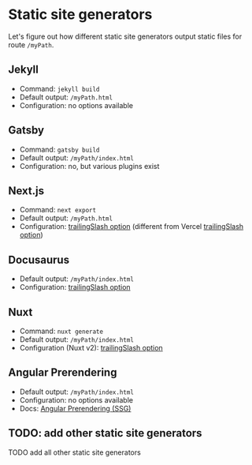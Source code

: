 
# Static site generators

Let's figure out how different static site generators output static files for route `/myPath`.

## Jekyll

- Command: `jekyll build`
- Default output: `/myPath.html`
- Configuration: no options available

## Gatsby

- Command: `gatsby build`
- Default output: `/myPath/index.html` 
- Configuration: no, but various plugins exist

## Next.js

- Command: `next export`
- Default output: `/myPath.html`
- Configuration: [trailingSlash option](https://nextjs.org/docs/api-reference/next.config.js/trailing-slash) (different from Vercel [trailingSlash option](https://vercel.com/docs/configuration#project/trailing-slash))

## Docusaurus

- Default output: `/myPath/index.html`
- Configuration: [trailingSlash option](https://docusaurus.io/docs/docusaurus.config.js#trailing-slash)

## Nuxt

- Command: `nuxt generate`
- Default output: `/myPath/index.html`
- Configuration (Nuxt v2): [trailingSlash option](https://nuxtjs.org/docs/2.x/configuration-glossary/configuration-router#trailingslash)

## Angular Prerendering

- Default output: `/myPath/index.html`
- Configuration: no options available
- Docs: [Angular Prerendering (SSG)](https://angular.dev/guide/prerendering)

## TODO: add other static site generators

TODO add all other static site generators

